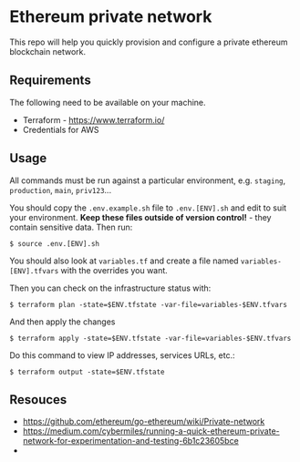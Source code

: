 # Ethereum private network

This repo will help you quickly provision and configure a private ethereum blockchain network.

## Requirements

The following need to be available on your machine.

- Terraform - https://www.terraform.io/
- Credentials for AWS

## Usage

All commands must be run against a particular environment, e.g. `staging`,
`production`, `main`, `priv123`...

You should copy the `.env.example.sh` file to `.env.[ENV].sh` and edit to suit your environment. 
**Keep these files outside of version control!** - they contain sensitive data.
Then run:

    $ source .env.[ENV].sh

You should also look at `variables.tf` and create a file named `variables-[ENV].tfvars` with the overrides you want.

Then you can check on the infrastructure status with:

    $ terraform plan -state=$ENV.tfstate -var-file=variables-$ENV.tfvars

And then apply the changes

    $ terraform apply -state=$ENV.tfstate -var-file=variables-$ENV.tfvars

Do this command to view IP addresses, services URLs, etc.:

    $ terraform output -state=$ENV.tfstate


## Resouces

- https://github.com/ethereum/go-ethereum/wiki/Private-network
- https://medium.com/cybermiles/running-a-quick-ethereum-private-network-for-experimentation-and-testing-6b1c23605bce
- 

